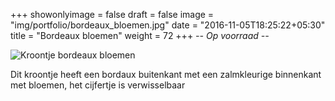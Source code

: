 +++
showonlyimage = false
draft = false
image = "img/portfolio/bordeaux_bloemen.jpg"
date = "2016-11-05T18:25:22+05:30"
title = "Bordeaux bloemen"
weight = 72
+++
*-- Op voorraad --*

<!--more-->
![Kroontje bordeaux bloemen][1]

Dit kroontje heeft een bordaux buitenkant met een zalmkleurige binnenkant met bloemen, het cijfertje is verwisselbaar

[1]: /img/portfolio/bordeaux_bloemen.jpg